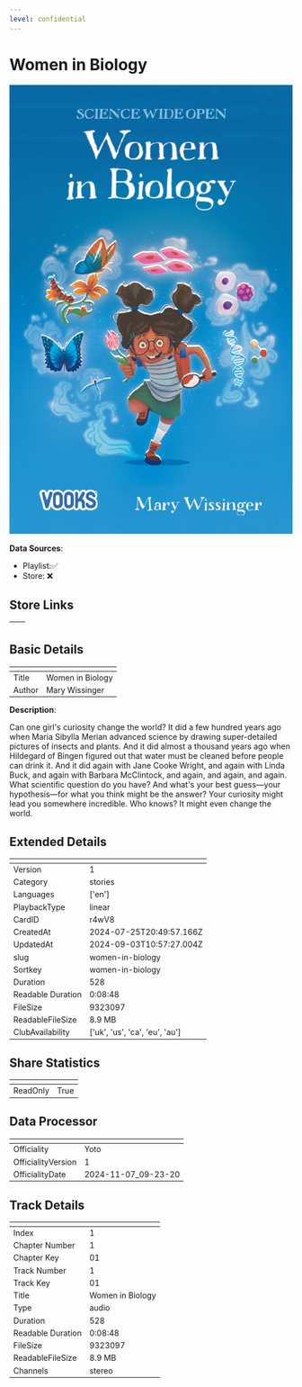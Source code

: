 ```yaml
---
level: confidential
---
```

# Women in Biology

![card_[r4wV8].png](../../img/cards/card_[r4wV8].png)

**Data Sources**: 

- Playlist:✅
- Store: ❌


## Store Links

| <!-- --> | <!-- --> |
| - | - |


## Basic Details

| <!-- --> | <!-- --> |
| - | - |
| Title | Women in Biology |
| Author | Mary Wissinger |

**Description**:

Can one girl's curiosity change the world? It did a few hundred years ago when Maria Sibylla Merian advanced science by drawing super-detailed pictures of insects and plants. And it did almost a thousand years ago when Hildegard of Bingen figured out that water must be cleaned before people can drink it. And it did again with Jane Cooke Wright, and again with Linda Buck, and again with Barbara McClintock, and again, and again, and again. What scientific question do you have? And what's your best guess—your hypothesis—for what you think might be the answer? Your curiosity might lead you somewhere incredible. Who knows? It might even change the world.


## Extended Details

| <!-- --> | <!-- --> |
| - | - |
| Version | 1 |
| Category | stories |
| Languages | ['en'] |
| PlaybackType | linear |
| CardID | r4wV8 |
| CreatedAt | 2024-07-25T20:49:57.166Z |
| UpdatedAt | 2024-09-03T10:57:27.004Z |
| slug | women-in-biology |
| Sortkey | women-in-biology |
| Duration | 528 |
| Readable Duration | 0:08:48 |
| FileSize | 9323097 |
| ReadableFileSize | 8.9 MB |
| ClubAvailability | ['uk', 'us', 'ca', 'eu', 'au'] |


## Share Statistics

| <!-- --> | <!-- --> |
| - | - |
| ReadOnly | True |


## Data Processor

| <!-- --> | <!-- --> |
| - | - |
| Officiality | Yoto
| OfficialityVersion | 1
| OfficialityDate | 2024-11-07_09-23-20


## Track Details

| <!-- --> | <!-- --> |
| - | - |
| Index | 1 |
| Chapter Number | 1 |
| Chapter Key | 01 |
| Track Number | 1 |
| Track Key | 01 |
| Title | Women in Biology |
| Type | audio |
| Duration | 528 |
| Readable Duration | 0:08:48 |
| FileSize | 9323097 |
| ReadableFileSize | 8.9 MB |
| Channels | stereo |

